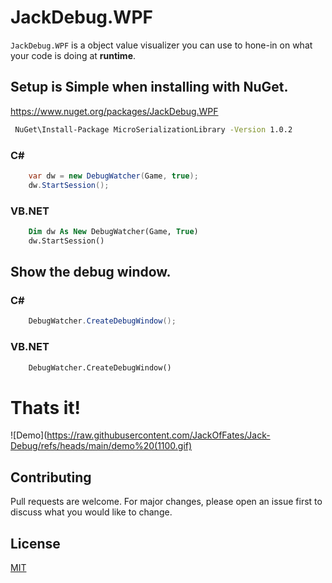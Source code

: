 # JackDebug.WPF
`JackDebug.WPF` is a object value visualizer you can use to hone-in on what your code is doing at **runtime**.

## Setup is **Simple** when installing with NuGet.
https://www.nuget.org/packages/JackDebug.WPF
```bash
 NuGet\Install-Package MicroSerializationLibrary -Version 1.0.2
```



### C#
```cs
    var dw = new DebugWatcher(Game, true);
    dw.StartSession();
```

### VB.NET
```vb
    Dim dw As New DebugWatcher(Game, True)
    dw.StartSession()
```


## Show the debug window.
### C#
```cs
    DebugWatcher.CreateDebugWindow();
```

### VB.NET
```vb
    DebugWatcher.CreateDebugWindow()
```

# Thats it!
![Demo](https://raw.githubusercontent.com/JackOfFates/Jack-Debug/refs/heads/main/demo%20(1100.gif)

## Contributing

Pull requests are welcome. For major changes, please open an issue first
to discuss what you would like to change.

## License

[MIT](https://choosealicense.com/licenses/mit/)
